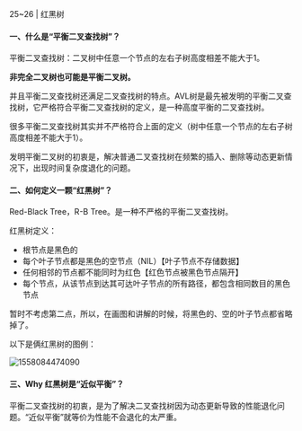 25~26 | 红黑树

#### 一、什么是“平衡二叉查找树”？

平衡二叉查找树：二叉树中任意一个节点的左右子树高度相差不能大于1。

**非完全二叉树也可能是平衡二叉树。**

并且平衡二叉查找树还满足二叉查找树的特点。AVL树是最先被发明的平衡二叉查找树，它严格符合平衡二叉查找树的定义，是一种高度平衡的二叉查找树。



很多平衡二叉查找树其实并不严格符合上面的定义（树中任意一个节点的左右子树高度相差不能大于1）。

发明平衡二叉树的初衷是，解决普通二叉查找树在频繁的插入、删除等动态更新情况下，出现时间复杂度退化的问题。

#### 二、如何定义一颗“红黑树”？

Red-Black Tree，R-B Tree。是一种不严格的平衡二叉查找树。

红黑树定义：

* 根节点是黑色的
* 每个叶子节点都是黑色的空节点（NIL）【叶子节点不存储数据】
* 任何相邻的节点都不能同时为红色【红色节点被黑色节点隔开】
* 每个节点，从该节点到达其可达叶子节点的所有路径，都包含相同数目的黑色节点

暂时不考虑第二点，所以，在画图和讲解的时候，将黑色的、空的叶子节点都省略掉了。

以下是俩红黑树的图例：

![1558084474090](C:\Users\asus\AppData\Roaming\Typora\typora-user-images\1558084474090.png)

#### 三、Why 红黑树是“近似平衡”？

平衡二叉查找树的初衷，是为了解决二叉查找树因为动态更新导致的性能退化问题。“近似平衡”就等价为性能不会退化的太严重。

































